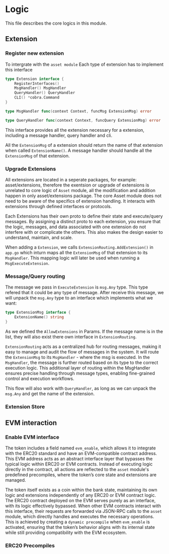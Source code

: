 <!--
order: 6
-->

# Logic

This file describes the core logics in this module.

## Extension

### Register new extension

To intergrate with the `asset module` Each type of extension has to implement this interface

```go
type Extension interface {
    RegisterInterfaces()
    MsgHandler() MsgHandler
    QueryHandler() QueryHandler
    CLI() *cobra.Command
}

type MsgHandler func(context Context, funcMsg ExtensionMsg) error

type QueryHandler func(context Context, funcQuery ExtensionMsg) error
```

This interface provides all the extension necessary for a extension, including a message handler, query handler and cli.

All the `ExtensionMsg` of a extension should return the name of that extension when called `ExtensionName()`. A message handler should handle all the `ExtensionMsg` of that extension.

### Upgrade Extensions

All extensions are located in a seperate packages, for example: asset/extensions, therefore the exentsion or upgrade of extensions is unrelated to core logic of `Asset` module, all the modification and addition happen in only asset/extensions package. The core Asset module does not need to be aware of the specifics of extension handling. It interacts with extensions through defined interfaces or protocols.

Each Extensions has their own proto to define their state and execute/query messages. By assigning a distinct proto to each extension, you ensure that the logic, messages, and data associated with one extension do not interfere with or complicate the others. This also makes the design easier to understand, maintain, and scale.

When adding a `Extension`, we calls `ExtensionRouting.AddExtension()` in `app.go` which inturn maps all the `ExtensionMsg` of that extension to its `MsgHandler`. This mapping logic will later be used when running a `MsgExecuteExtension`.

### Message/Query routing

The message we pass in `ExecuteExtension` is `msg.Any` type. This type refered that it could be any type of message.
After receive this message, we will unpack the `msg.Any` type to an interface which implements what we want:

```go
type ExtensionMsg interface {
    ExtensionName() string
}
```

As we defined the `AllowExtensions` in Params. If the message name is in the list, they will also exist there own interface in `ExtensionRouting`.

`ExtensionRouting` acts as a centralized hub for routing messages, making it easy to manage and audit the flow of messages in the system.
It will route the `ExtensionMsg` to its `MsgHandler` - where the msg is executed. In the `MsgHandler`, the message is further routed based on its type to the correct execution logic. This additional layer of routing within the MsgHandler ensures precise handling through message types, enabling fine-grained control and execution workflows.

This flow will also work with `QueryHandler`, as long as we can unpack the `msg.Any` and get the name of the extension.

### Extension Store

## EVM interaction

### Enable EVM interface

The token includes a field named `evm_enable`, which allows it to integrate with the ERC20 standard and have an EVM-compatible contract address. This EVM address acts as an abstract interface layer that bypasses the typical logic within ERC20 or EVM contracts. Instead of executing logic directly in the contract, all actions are reflected to the `asset` module's predefined precompiles, where the token’s core state and extensions are managed.

The token itself exists as a coin within the bank state, maintaining its own logic and extensions independently of any ERC20 or EVM contract logic. The ERC20 contract deployed on the EVM serves purely as an interface, with its logic effectively bypassed. When other EVM contracts interact with this interface, their requests are forwarded via JSON-RPC calls to the `asset` module, which directly handles and executes the necessary operations. This is achieved by creating a `dynamic precompile` when `evm_enable` is activated, ensuring that the token’s behavior aligns with its internal state while still providing compatibility with the EVM ecosystem.

### ERC20 Precompiles

